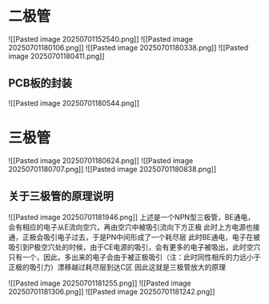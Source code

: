 
# 二极管
![[Pasted image 20250701152540.png]]
![[Pasted image 20250701180106.png]]
![[Pasted image 20250701180338.png]]
![[Pasted image 20250701180411.png]]
## PCB板的封装
![[Pasted image 20250701180544.png]]

# 三极管

![[Pasted image 20250701180624.png]]
![[Pasted image 20250701180707.png]]
![[Pasted image 20250701180838.png]]
## 关于三极管的原理说明

![[Pasted image 20250701181946.png]]
上述是一个NPN型三极管，BE通电，会有相应的电子从E流向空穴，再由空穴中被吸引流向下方正极
此时上方电源也接通，正极会吸引电子过去，于是PN中间形成了一个耗尽层
此时BE通电，电子在被吸引到P极空穴处的时候，由于CE电源的吸引，会有更多的电子被吸出，此时空穴只有一个，因此，多出来的电子会由于被正极吸引（注：此时同性相斥的力远小于正极的吸引力）漂移越过耗尽层到达C区
因此这就是三极管放大的原理




![[Pasted image 20250701181255.png]]
![[Pasted image 20250701181306.png]]
![[Pasted image 20250701181242.png]]









